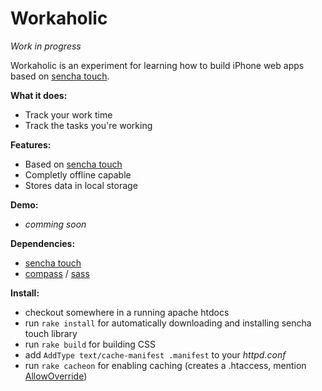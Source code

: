 # Workaholic

*Work in progress*

Workaholic is an experiment for learning how to build iPhone web apps
based on [sencha touch](http://www.sencha.com/products/touch/).

**What it does:**

* Track your work time
* Track the tasks you're working

**Features:**

* Based on [sencha touch](http://www.sencha.com/products/touch/)
* Completly offline capable
* Stores data in local storage

**Demo:**

* *comming soon*

**Dependencies:**

* [sencha touch](http://www.sencha.com/products/touch/)
* [compass](http://compass-style.org/) / [sass](http://sass-lang.com/)

**Install:**

* checkout somewhere in a running apache htdocs
* run `rake install` for automatically downloading and installing sencha touch library
* run `rake build` for building CSS
* add `AddType text/cache-manifest .manifest` to your *httpd.conf*
* run `rake cacheon` for enabling caching (creates a .htaccess, mention
[AllowOverride](http://httpd.apache.org/docs/2.0/mod/core.html#allowoverride))
